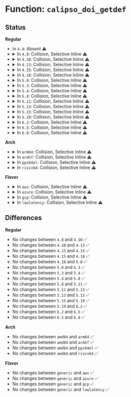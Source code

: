 # Function: <code>calipso_doi_getdef</code>

## Status
<b>Regular</b>
<ul>
<li>
In <code>4.4</code>: Absent ⚠️
</li>
<li>
<details>
<summary>In <code>4.8</code>: Collision, Selective Inline ⚠️</summary>

```c
struct calipso_doi *calipso_doi_getdef(u32 doi);
```

**Collision:** Static-Global Collision

**Inline:** Selective

**Transformation:** False

**Instances:**

```
In net/ipv6/calipso.c (ffffffff8186f550)
Location: net/ipv6/calipso.c:494
Inline: False
```
```
In net/netlabel/netlabel_calipso.c (ffffffff81883516)
Location: net/netlabel/netlabel_calipso.c:467
Inline: True
Inline callers:
  - net/netlabel/netlabel_calipso.c:netlbl_calipso_list
Direct callers:
  - net/netlabel/netlabel_kapi.c:netlbl_cfg_calipso_map_add
```
**Symbols:**

```
ffffffff8186f550-ffffffff8186f5c5: calipso_doi_getdef (STB_LOCAL)
ffffffff818838f0-ffffffff8188390d: calipso_doi_getdef (STB_GLOBAL)
```
</details>
</li>
<li>
<details>
<summary>In <code>4.10</code>: Collision, Selective Inline ⚠️</summary>

```c
struct calipso_doi *calipso_doi_getdef(u32 doi);
```

**Collision:** Static-Global Collision

**Inline:** Selective

**Transformation:** False

**Instances:**

```
In net/ipv6/calipso.c (ffffffff818a24c0)
Location: net/ipv6/calipso.c:494
Inline: False
```
```
In net/netlabel/netlabel_calipso.c (ffffffff818b7db6)
Location: net/netlabel/netlabel_calipso.c:470
Inline: True
Inline callers:
  - net/netlabel/netlabel_calipso.c:netlbl_calipso_list
Direct callers:
  - net/netlabel/netlabel_kapi.c:netlbl_cfg_calipso_map_add
```
**Symbols:**

```
ffffffff818a24c0-ffffffff818a2535: calipso_doi_getdef (STB_LOCAL)
ffffffff818b8190-ffffffff818b81ad: calipso_doi_getdef (STB_GLOBAL)
```
</details>
</li>
<li>
<details>
<summary>In <code>4.13</code>: Collision, Selective Inline ⚠️</summary>

```c
struct calipso_doi *calipso_doi_getdef(u32 doi);
```

**Collision:** Static-Global Collision

**Inline:** Selective

**Transformation:** False

**Instances:**

```
In net/ipv6/calipso.c (ffffffff818c9670)
Location: net/ipv6/calipso.c:494
Inline: False
```
```
In net/netlabel/netlabel_calipso.c (ffffffff818de689)
Location: net/netlabel/netlabel_calipso.c:470
Inline: True
Inline callers:
  - net/netlabel/netlabel_calipso.c:netlbl_calipso_list
Direct callers:
  - net/netlabel/netlabel_kapi.c:netlbl_cfg_calipso_map_add
```
**Symbols:**

```
ffffffff818c9670-ffffffff818c96d9: calipso_doi_getdef (STB_LOCAL)
ffffffff818dea80-ffffffff818dea9d: calipso_doi_getdef (STB_GLOBAL)
```
</details>
</li>
<li>
<details>
<summary>In <code>4.15</code>: Collision, Selective Inline ⚠️</summary>

```c
struct calipso_doi *calipso_doi_getdef(u32 doi);
```

**Collision:** Static-Global Collision

**Inline:** Selective

**Transformation:** False

**Instances:**

```
In net/ipv6/calipso.c (ffffffff8194c120)
Location: net/ipv6/calipso.c:494
Inline: False
```
```
In net/netlabel/netlabel_calipso.c (ffffffff81964289)
Location: net/netlabel/netlabel_calipso.c:470
Inline: True
Inline callers:
  - net/netlabel/netlabel_calipso.c:netlbl_calipso_list
Direct callers:
  - net/netlabel/netlabel_kapi.c:netlbl_cfg_calipso_map_add
```
**Symbols:**

```
ffffffff8194c120-ffffffff8194c1c3: calipso_doi_getdef (STB_LOCAL)
ffffffff819646d0-ffffffff819646f3: calipso_doi_getdef (STB_GLOBAL)
```
</details>
</li>
<li>
<details>
<summary>In <code>4.18</code>: Collision, Selective Inline ⚠️</summary>

```c
struct calipso_doi *calipso_doi_getdef(u32 doi);
```

**Collision:** Static-Global Collision

**Inline:** Selective

**Transformation:** False

**Instances:**

```
In net/ipv6/calipso.c (ffffffff819a5080)
Location: net/ipv6/calipso.c:494
Inline: False
```
```
In net/netlabel/netlabel_calipso.c (ffffffff819bdb26)
Location: net/netlabel/netlabel_calipso.c:470
Inline: True
Inline callers:
  - net/netlabel/netlabel_calipso.c:netlbl_calipso_list
Direct callers:
  - net/netlabel/netlabel_kapi.c:netlbl_cfg_calipso_map_add
```
**Symbols:**

```
ffffffff819a5080-ffffffff819a5123: calipso_doi_getdef (STB_LOCAL)
ffffffff819bdf70-ffffffff819bdf93: calipso_doi_getdef (STB_GLOBAL)
```
</details>
</li>
<li>
<details>
<summary>In <code>5.0</code>: Collision, Selective Inline ⚠️</summary>

```c
struct calipso_doi *calipso_doi_getdef(u32 doi);
```

**Collision:** Static-Global Collision

**Inline:** Selective

**Transformation:** False

**Instances:**

```
In net/ipv6/calipso.c (ffffffff819dbb10)
Location: net/ipv6/calipso.c:494
Inline: False
```
```
In net/netlabel/netlabel_calipso.c (ffffffff819f4cc6)
Location: net/netlabel/netlabel_calipso.c:470
Inline: True
Inline callers:
  - net/netlabel/netlabel_calipso.c:netlbl_calipso_list
Direct callers:
  - net/netlabel/netlabel_kapi.c:netlbl_cfg_calipso_map_add
```
**Symbols:**

```
ffffffff819dbb10-ffffffff819dbbb3: calipso_doi_getdef (STB_LOCAL)
ffffffff819f5110-ffffffff819f5133: calipso_doi_getdef (STB_GLOBAL)
```
</details>
</li>
<li>
<details>
<summary>In <code>5.3</code>: Collision, Selective Inline ⚠️</summary>

```c
struct calipso_doi *calipso_doi_getdef(u32 doi);
```

**Collision:** Static-Global Collision

**Inline:** Selective

**Transformation:** False

**Instances:**

```
In net/ipv6/calipso.c (ffffffff81a4a9b0)
Location: net/ipv6/calipso.c:480
Inline: False
```
```
In net/netlabel/netlabel_calipso.c (ffffffff81a64186)
Location: net/netlabel/netlabel_calipso.c:457
Inline: True
Inline callers:
  - net/netlabel/netlabel_calipso.c:netlbl_calipso_list
Direct callers:
  - net/netlabel/netlabel_kapi.c:netlbl_cfg_calipso_map_add
```
**Symbols:**

```
ffffffff81a4a9b0-ffffffff81a4aa24: calipso_doi_getdef (STB_LOCAL)
ffffffff81a645e0-ffffffff81a64603: calipso_doi_getdef (STB_GLOBAL)
```
</details>
</li>
<li>
<details>
<summary>In <code>5.4</code>: Collision, Selective Inline ⚠️</summary>

```c
struct calipso_doi *calipso_doi_getdef(u32 doi);
```

**Collision:** Static-Global Collision

**Inline:** Selective

**Transformation:** False

**Instances:**

```
In net/ipv6/calipso.c (ffffffff81a81580)
Location: net/ipv6/calipso.c:480
Inline: False
```
```
In net/netlabel/netlabel_calipso.c (ffffffff81a9ad06)
Location: net/netlabel/netlabel_calipso.c:457
Inline: True
Inline callers:
  - net/netlabel/netlabel_calipso.c:netlbl_calipso_list
Direct callers:
  - net/netlabel/netlabel_kapi.c:netlbl_cfg_calipso_map_add
```
**Symbols:**

```
ffffffff81a81580-ffffffff81a815f4: calipso_doi_getdef (STB_LOCAL)
ffffffff81a9b160-ffffffff81a9b183: calipso_doi_getdef (STB_GLOBAL)
```
</details>
</li>
<li>
<details>
<summary>In <code>5.8</code>: Collision, Selective Inline ⚠️</summary>

```c
struct calipso_doi *calipso_doi_getdef(u32 doi);
```

**Collision:** Static-Global Collision

**Inline:** Selective

**Transformation:** False

**Instances:**

```
In net/ipv6/calipso.c (ffffffff81b7d1e0)
Location: net/ipv6/calipso.c:480
Inline: False
```
```
In net/netlabel/netlabel_calipso.c (ffffffff81b964d7)
Location: net/netlabel/netlabel_calipso.c:457
Inline: True
Inline callers:
  - net/netlabel/netlabel_calipso.c:netlbl_calipso_list
Direct callers:
  - net/netlabel/netlabel_kapi.c:netlbl_cfg_calipso_map_add
  - net/netlabel/netlabel_mgmt.c:netlbl_mgmt_add_common
```
**Symbols:**

```
ffffffff81b7d1e0-ffffffff81b7d268: calipso_doi_getdef (STB_LOCAL)
ffffffff81b969c0-ffffffff81b969e1: calipso_doi_getdef (STB_GLOBAL)
```
</details>
</li>
<li>
<details>
<summary>In <code>5.11</code>: Collision, Selective Inline ⚠️</summary>

```c
struct calipso_doi *calipso_doi_getdef(u32 doi);
```

**Collision:** Static-Global Collision

**Inline:** Selective

**Transformation:** False

**Instances:**

```
In net/ipv6/calipso.c (ffffffff81b8c290)
Location: net/ipv6/calipso.c:478
Inline: False
```
```
In net/netlabel/netlabel_calipso.c (ffffffff81ba6147)
Location: net/netlabel/netlabel_calipso.c:458
Inline: True
Inline callers:
  - net/netlabel/netlabel_calipso.c:netlbl_calipso_list
Direct callers:
  - net/netlabel/netlabel_kapi.c:netlbl_cfg_calipso_map_add
  - net/netlabel/netlabel_mgmt.c:netlbl_mgmt_add_common
```
**Symbols:**

```
ffffffff81b8c290-ffffffff81b8c322: calipso_doi_getdef (STB_LOCAL)
ffffffff81ba6630-ffffffff81ba6651: calipso_doi_getdef (STB_GLOBAL)
```
</details>
</li>
<li>
<details>
<summary>In <code>5.13</code>: Collision, Selective Inline ⚠️</summary>

```c
struct calipso_doi *calipso_doi_getdef(u32 doi);
```

**Collision:** Static-Global Collision

**Inline:** Selective

**Transformation:** False

**Instances:**

```
In net/ipv6/calipso.c (ffffffff81b7b2d0)
Location: net/ipv6/calipso.c:478
Inline: False
```
```
In net/netlabel/netlabel_calipso.c (ffffffff81b952c7)
Location: net/netlabel/netlabel_calipso.c:458
Inline: True
Inline callers:
  - net/netlabel/netlabel_calipso.c:netlbl_calipso_list
Direct callers:
  - net/netlabel/netlabel_kapi.c:netlbl_cfg_calipso_map_add
  - net/netlabel/netlabel_mgmt.c:netlbl_mgmt_add_common
```
**Symbols:**

```
ffffffff81b7b2d0-ffffffff81b7b35e: calipso_doi_getdef (STB_LOCAL)
ffffffff81b957c0-ffffffff81b957e1: calipso_doi_getdef (STB_GLOBAL)
```
</details>
</li>
<li>
<details>
<summary>In <code>5.15</code>: Collision, Selective Inline ⚠️</summary>

```c
struct calipso_doi *calipso_doi_getdef(u32 doi);
```

**Collision:** Static-Global Collision

**Inline:** Selective

**Transformation:** False

**Instances:**

```
In net/ipv6/calipso.c (ffffffff81c45f90)
Location: net/ipv6/calipso.c:478
Inline: False
```
```
In net/netlabel/netlabel_calipso.c (ffffffff81c61af7)
Location: net/netlabel/netlabel_calipso.c:458
Inline: True
Inline callers:
  - net/netlabel/netlabel_calipso.c:netlbl_calipso_list
Direct callers:
  - net/netlabel/netlabel_kapi.c:netlbl_cfg_calipso_map_add
  - net/netlabel/netlabel_mgmt.c:netlbl_mgmt_add_common
```
**Symbols:**

```
ffffffff81c45f90-ffffffff81c4601e: calipso_doi_getdef (STB_LOCAL)
ffffffff81c61ff0-ffffffff81c62011: calipso_doi_getdef (STB_GLOBAL)
```
</details>
</li>
<li>
<details>
<summary>In <code>5.19</code>: Collision, Selective Inline ⚠️</summary>

```c
struct calipso_doi *calipso_doi_getdef(u32 doi);
```

**Collision:** Static-Global Collision

**Inline:** Selective

**Transformation:** False

**Instances:**

```
In net/ipv6/calipso.c (ffffffff81de5230)
Location: net/ipv6/calipso.c:478
Inline: False
```
```
In net/netlabel/netlabel_calipso.c (ffffffff81e040f7)
Location: net/netlabel/netlabel_calipso.c:458
Inline: True
Inline callers:
  - net/netlabel/netlabel_calipso.c:netlbl_calipso_list
Direct callers:
  - net/netlabel/netlabel_kapi.c:netlbl_cfg_calipso_map_add
  - net/netlabel/netlabel_mgmt.c:netlbl_mgmt_add_common
```
**Symbols:**

```
ffffffff81de5230-ffffffff81de52f0: calipso_doi_getdef (STB_LOCAL)
ffffffff81e046b0-ffffffff81e046dd: calipso_doi_getdef (STB_GLOBAL)
```
</details>
</li>
<li>
<details>
<summary>In <code>6.2</code>: Collision, Selective Inline ⚠️</summary>

```c
struct calipso_doi *calipso_doi_getdef(u32 doi);
```

**Collision:** Static-Global Collision

**Inline:** Selective

**Transformation:** False

**Instances:**

```
In net/ipv6/calipso.c (ffffffff81fb79f0)
Location: net/ipv6/calipso.c:478
Inline: False
```
```
In net/netlabel/netlabel_calipso.c (ffffffff81fd90c7)
Location: net/netlabel/netlabel_calipso.c:459
Inline: True
Inline callers:
  - net/netlabel/netlabel_calipso.c:netlbl_calipso_list
Direct callers:
  - net/netlabel/netlabel_kapi.c:netlbl_cfg_calipso_map_add
  - net/netlabel/netlabel_mgmt.c:netlbl_mgmt_add_common
```
**Symbols:**

```
ffffffff81fb79f0-ffffffff81fb7ab0: calipso_doi_getdef (STB_LOCAL)
ffffffff81fd9700-ffffffff81fd972d: calipso_doi_getdef (STB_GLOBAL)
```
</details>
</li>
<li>
<details>
<summary>In <code>6.5</code>: Collision, Selective Inline ⚠️</summary>

```c
struct calipso_doi *calipso_doi_getdef(u32 doi);
```

**Collision:** Static-Global Collision

**Inline:** Selective

**Transformation:** False

**Instances:**

```
In net/ipv6/calipso.c (ffffffff82018190)
Location: net/ipv6/calipso.c:478
Inline: False
```
```
In net/netlabel/netlabel_calipso.c (ffffffff82054d97)
Location: net/netlabel/netlabel_calipso.c:459
Inline: True
Inline callers:
  - net/netlabel/netlabel_calipso.c:netlbl_calipso_list
Direct callers:
  - net/netlabel/netlabel_kapi.c:netlbl_cfg_calipso_map_add
  - net/netlabel/netlabel_mgmt.c:netlbl_mgmt_add_common
```
**Symbols:**

```
ffffffff82018190-ffffffff8201824c: calipso_doi_getdef (STB_LOCAL)
ffffffff820553d0-ffffffff820553fd: calipso_doi_getdef (STB_GLOBAL)
```
</details>
</li>
<li>
<details>
<summary>In <code>6.8</code>: Collision, Selective Inline ⚠️</summary>

```c
struct calipso_doi *calipso_doi_getdef(u32 doi);
```

**Collision:** Static-Global Collision

**Inline:** Selective

**Transformation:** False

**Instances:**

```
In net/ipv6/calipso.c (ffffffff820e7160)
Location: net/ipv6/calipso.c:478
Inline: False
```
```
In net/netlabel/netlabel_calipso.c (ffffffff82127677)
Location: net/netlabel/netlabel_calipso.c:462
Inline: True
Inline callers:
  - net/netlabel/netlabel_calipso.c:netlbl_calipso_list
Direct callers:
  - net/netlabel/netlabel_kapi.c:netlbl_cfg_calipso_map_add
  - net/netlabel/netlabel_mgmt.c:netlbl_mgmt_add_common
```
**Symbols:**

```
ffffffff820e7160-ffffffff820e721c: calipso_doi_getdef (STB_LOCAL)
ffffffff82127cf0-ffffffff82127d1d: calipso_doi_getdef (STB_GLOBAL)
```
</details>
</li>
</ul>
<b>Arch</b>
<ul>
<li>
<details>
<summary>In <code>arm64</code>: Collision, Selective Inline ⚠️</summary>

```c
struct calipso_doi *calipso_doi_getdef(u32 doi);
```

**Collision:** Static-Global Collision

**Inline:** Selective

**Transformation:** False

**Instances:**

```
In net/ipv6/calipso.c (ffff800010d4ce18)
Location: net/ipv6/calipso.c:480
Inline: False
```
```
In net/netlabel/netlabel_calipso.c (ffff800010d6a908)
Location: net/netlabel/netlabel_calipso.c:457
Inline: True
Inline callers:
  - net/netlabel/netlabel_calipso.c:netlbl_calipso_list
Direct callers:
  - net/netlabel/netlabel_kapi.c:netlbl_cfg_calipso_map_add
```
**Symbols:**

```
ffff800010d4ce18-ffff800010d4cea8: calipso_doi_getdef (STB_LOCAL)
ffff800010d6ae70-ffff800010d6aebc: calipso_doi_getdef (STB_GLOBAL)
```
</details>
</li>
<li>
<details>
<summary>In <code>armhf</code>: Collision, Selective Inline ⚠️</summary>

```c
struct calipso_doi *calipso_doi_getdef(u32 doi);
```

**Collision:** Static-Global Collision

**Inline:** Selective

**Transformation:** False

**Instances:**

```
In net/ipv6/calipso.c (c0e4e180)
Location: net/ipv6/calipso.c:480
Inline: False
```
```
In net/netlabel/netlabel_calipso.c (c0e68e9c)
Location: net/netlabel/netlabel_calipso.c:457
Inline: True
Inline callers:
  - net/netlabel/netlabel_calipso.c:netlbl_calipso_list
Direct callers:
  - net/netlabel/netlabel_kapi.c:netlbl_cfg_calipso_map_add
  - net/netlabel/netlabel_mgmt.c:netlbl_mgmt_add_common
```
**Symbols:**

```
c0e4e180-c0e4e204: calipso_doi_getdef (STB_LOCAL)
c0e693c0-c0e693fc: calipso_doi_getdef (STB_GLOBAL)
```
</details>
</li>
<li>
<details>
<summary>In <code>ppc64el</code>: Collision, Selective Inline ⚠️</summary>

```c
struct calipso_doi *calipso_doi_getdef(u32 doi);
```

**Collision:** Static-Global Collision

**Inline:** Selective

**Transformation:** False

**Instances:**

```
In net/ipv6/calipso.c (c000000000e832f0)
Location: net/ipv6/calipso.c:480
Inline: False
```
```
In net/netlabel/netlabel_calipso.c (c000000000ea7cbc)
Location: net/netlabel/netlabel_calipso.c:457
Inline: True
Inline callers:
  - net/netlabel/netlabel_calipso.c:netlbl_calipso_list
Direct callers:
  - net/netlabel/netlabel_kapi.c:netlbl_cfg_calipso_map_add
```
**Symbols:**

```
c000000000e832f0-c000000000e833a8: calipso_doi_getdef (STB_LOCAL)
c000000000ea83d0-c000000000ea8428: calipso_doi_getdef (STB_GLOBAL)
```
</details>
</li>
<li>
<details>
<summary>In <code>riscv64</code>: Collision, Selective Inline ⚠️</summary>

```c
struct calipso_doi *calipso_doi_getdef(u32 doi);
```

**Collision:** Static-Global Collision

**Inline:** Selective

**Transformation:** False

**Instances:**

```
In net/ipv6/calipso.c (ffffffe0008857f2)
Location: net/ipv6/calipso.c:480
Inline: False
```
```
In net/netlabel/netlabel_calipso.c (ffffffe00089d47c)
Location: net/netlabel/netlabel_calipso.c:457
Inline: True
Inline callers:
  - net/netlabel/netlabel_calipso.c:netlbl_calipso_list
Direct callers:
  - net/netlabel/netlabel_kapi.c:netlbl_cfg_calipso_map_add
```
**Symbols:**

```
ffffffe0008857f2-ffffffe00088586c: calipso_doi_getdef (STB_LOCAL)
ffffffe00089d800-ffffffe00089d832: calipso_doi_getdef (STB_GLOBAL)
```
</details>
</li>
</ul>
<b>Flavor</b>
<ul>
<li>
<details>
<summary>In <code>aws</code>: Collision, Selective Inline ⚠️</summary>

```c
struct calipso_doi *calipso_doi_getdef(u32 doi);
```

**Collision:** Static-Global Collision

**Inline:** Selective

**Transformation:** False

**Instances:**

```
In net/ipv6/calipso.c (ffffffff81a20c10)
Location: net/ipv6/calipso.c:480
Inline: False
```
```
In net/netlabel/netlabel_calipso.c (ffffffff81a3a096)
Location: net/netlabel/netlabel_calipso.c:457
Inline: True
Inline callers:
  - net/netlabel/netlabel_calipso.c:netlbl_calipso_list
Direct callers:
  - net/netlabel/netlabel_kapi.c:netlbl_cfg_calipso_map_add
```
**Symbols:**

```
ffffffff81a20c10-ffffffff81a20c84: calipso_doi_getdef (STB_LOCAL)
ffffffff81a3a4f0-ffffffff81a3a513: calipso_doi_getdef (STB_GLOBAL)
```
</details>
</li>
<li>
<details>
<summary>In <code>azure</code>: Collision, Selective Inline ⚠️</summary>

```c
struct calipso_doi *calipso_doi_getdef(u32 doi);
```

**Collision:** Static-Global Collision

**Inline:** Selective

**Transformation:** False

**Instances:**

```
In net/ipv6/calipso.c (ffffffff819dd9d0)
Location: net/ipv6/calipso.c:480
Inline: False
```
```
In net/netlabel/netlabel_calipso.c (ffffffff819f6cb6)
Location: net/netlabel/netlabel_calipso.c:457
Inline: True
Inline callers:
  - net/netlabel/netlabel_calipso.c:netlbl_calipso_list
Direct callers:
  - net/netlabel/netlabel_kapi.c:netlbl_cfg_calipso_map_add
```
**Symbols:**

```
ffffffff819dd9d0-ffffffff819dda44: calipso_doi_getdef (STB_LOCAL)
ffffffff819f7110-ffffffff819f7133: calipso_doi_getdef (STB_GLOBAL)
```
</details>
</li>
<li>
<details>
<summary>In <code>gcp</code>: Collision, Selective Inline ⚠️</summary>

```c
struct calipso_doi *calipso_doi_getdef(u32 doi);
```

**Collision:** Static-Global Collision

**Inline:** Selective

**Transformation:** False

**Instances:**

```
In net/ipv6/calipso.c (ffffffff81a8b690)
Location: net/ipv6/calipso.c:480
Inline: False
```
```
In net/netlabel/netlabel_calipso.c (ffffffff81aa5f46)
Location: net/netlabel/netlabel_calipso.c:457
Inline: True
Inline callers:
  - net/netlabel/netlabel_calipso.c:netlbl_calipso_list
Direct callers:
  - net/netlabel/netlabel_kapi.c:netlbl_cfg_calipso_map_add
```
**Symbols:**

```
ffffffff81a8b690-ffffffff81a8b704: calipso_doi_getdef (STB_LOCAL)
ffffffff81aa63a0-ffffffff81aa63c3: calipso_doi_getdef (STB_GLOBAL)
```
</details>
</li>
<li>
<details>
<summary>In <code>lowlatency</code>: Collision, Selective Inline ⚠️</summary>

```c
struct calipso_doi *calipso_doi_getdef(u32 doi);
```

**Collision:** Static-Global Collision

**Inline:** Selective

**Transformation:** False

**Instances:**

```
In net/ipv6/calipso.c (ffffffff81a98450)
Location: net/ipv6/calipso.c:480
Inline: False
```
```
In net/netlabel/netlabel_calipso.c (ffffffff81ab22e6)
Location: net/netlabel/netlabel_calipso.c:457
Inline: True
Inline callers:
  - net/netlabel/netlabel_calipso.c:netlbl_calipso_list
Direct callers:
  - net/netlabel/netlabel_kapi.c:netlbl_cfg_calipso_map_add
```
**Symbols:**

```
ffffffff81a98450-ffffffff81a984e3: calipso_doi_getdef (STB_LOCAL)
ffffffff81ab2740-ffffffff81ab2763: calipso_doi_getdef (STB_GLOBAL)
```
</details>
</li>
</ul>

## Differences
<b>Regular</b>
<ul>
<li>
No changes between <code>4.8</code> and <code>4.10</code> ✅
</li>
<li>
No changes between <code>4.10</code> and <code>4.13</code> ✅
</li>
<li>
No changes between <code>4.13</code> and <code>4.15</code> ✅
</li>
<li>
No changes between <code>4.15</code> and <code>4.18</code> ✅
</li>
<li>
No changes between <code>4.18</code> and <code>5.0</code> ✅
</li>
<li>
No changes between <code>5.0</code> and <code>5.3</code> ✅
</li>
<li>
No changes between <code>5.3</code> and <code>5.4</code> ✅
</li>
<li>
No changes between <code>5.4</code> and <code>5.8</code> ✅
</li>
<li>
No changes between <code>5.8</code> and <code>5.11</code> ✅
</li>
<li>
No changes between <code>5.11</code> and <code>5.13</code> ✅
</li>
<li>
No changes between <code>5.13</code> and <code>5.15</code> ✅
</li>
<li>
No changes between <code>5.15</code> and <code>5.19</code> ✅
</li>
<li>
No changes between <code>5.19</code> and <code>6.2</code> ✅
</li>
<li>
No changes between <code>6.2</code> and <code>6.5</code> ✅
</li>
<li>
No changes between <code>6.5</code> and <code>6.8</code> ✅
</li>
</ul>
<b>Arch</b>
<ul>
<li>
No changes between <code>amd64</code> and <code>arm64</code> ✅
</li>
<li>
No changes between <code>amd64</code> and <code>armhf</code> ✅
</li>
<li>
No changes between <code>amd64</code> and <code>ppc64el</code> ✅
</li>
<li>
No changes between <code>amd64</code> and <code>riscv64</code> ✅
</li>
</ul>
<b>Flavor</b>
<ul>
<li>
No changes between <code>generic</code> and <code>aws</code> ✅
</li>
<li>
No changes between <code>generic</code> and <code>azure</code> ✅
</li>
<li>
No changes between <code>generic</code> and <code>gcp</code> ✅
</li>
<li>
No changes between <code>generic</code> and <code>lowlatency</code> ✅
</li>
</ul>
